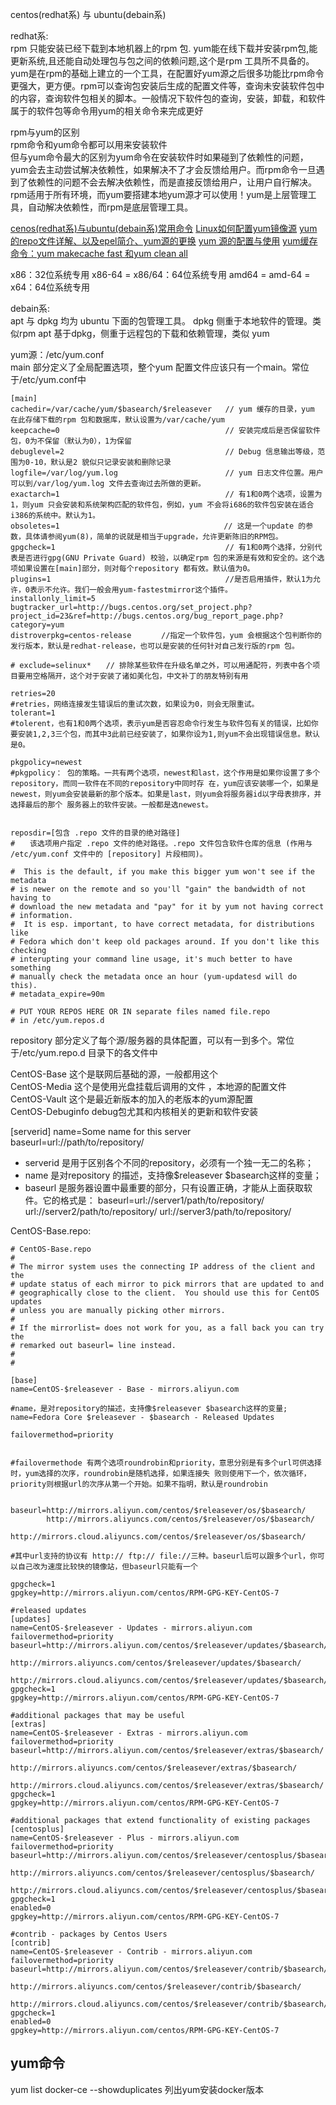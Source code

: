 centos(redhat系) 与 ubuntu(debain系)  

redhat系:  
rpm 只能安装已经下载到本地机器上的rpm 包. yum能在线下载并安装rpm包,能更新系统,且还能自动处理包与包之间的依赖问题,这个是rpm 工具所不具备的。  
yum是在rpm的基础上建立的一个工具，在配置好yum源之后很多功能比rpm命令更强大，更方便。rpm可以查询包安装后生成的配置文件等，查询未安装软件包中的内容，查询软件包相关的脚本。一般情况下软件包的查询，安装，卸载，和软件属于的软件包等命令用yum的相关命令来完成更好  

rpm与yum的区别    
rpm命令和yum命令都可以用来安装软件  
但与yum命令最大的区别为yum命令在安装软件时如果碰到了依赖性的问题，yum会去主动尝试解决依赖性，如果解决不了才会反馈给用户。而rpm命令一旦遇到了依赖性的问题不会去解决依赖性，而是直接反馈给用户，让用户自行解决。  
rpm适用于所有环境，而yum要搭建本地yum源才可以使用！yum是上层管理工具，自动解决依赖性，而rpm是底层管理工具。  

[cenos(redhat系)与ubuntu(debain系)常用命令](https://blog.csdn.net/qq_41520220/article/details/126333786)
[Linux如何配置yum镜像源](https://www.cnblogs.com/zhangchangchang/p/16053875.html)
[yum的repo文件详解、以及epel简介、yum源的更换](https://www.cnblogs.com/nineep/p/6795692.html)
[yum 源的配置与使用](https://blog.csdn.net/sirria1/article/details/122809087)
[yum缓存命令：yum makecache fast 和yum clean all](https://blog.csdn.net/A___LEi/article/details/118340579)







x86：32位系统专用
x86-64 = x86/64：64位系统专用
amd64 = amd-64 = x64：64位系统专用

debain系:  
apt 与 dpkg 均为 ubuntu 下面的包管理工具。
dpkg 侧重于本地软件的管理。类似rpm
apt 基于dpkg，侧重于远程包的下载和依赖管理，类似 yum


yum源：/etc/yum.conf  
main 部分定义了全局配置选项，整个yum 配置文件应该只有一个main。常位于/etc/yum.conf中

```shell
[main]
cachedir=/var/cache/yum/$basearch/$releasever   // yum 缓存的目录，yum 在此存储下载的rpm 包和数据库，默认设置为/var/cache/yum
keepcache=0                                     // 安装完成后是否保留软件包，0为不保留（默认为0），1为保留
debuglevel=2                                    // Debug 信息输出等级，范围为0-10，默认是2 貌似只记录安装和删除记录
logfile=/var/log/yum.log                        // yum 日志文件位置。用户可以到/var/log/yum.log 文件去查询过去所做的更新。                
exactarch=1                                     // 有1和0两个选项，设置为1，则yum 只会安装和系统架构匹配的软件包，例如，yum 不会将i686的软件包安装在适合i386的系统中。默认为1。
obsoletes=1                                  　 // 这是一个update 的参数，具体请参阅yum(8)，简单的说就是相当于upgrade，允许更新陈旧的RPM包。
gpgcheck=1                                      // 有1和0两个选择，分别代表是否进行gpg(GNU Private Guard) 校验，以确定rpm 包的来源是有效和安全的。这个选项如果设置在[main]部分，则对每个repository 都有效。默认值为0。
plugins=1                                       //是否启用插件，默认1为允许，0表示不允许。我们一般会用yum-fastestmirror这个插件。
installonly_limit=5
bugtracker_url=http://bugs.centos.org/set_project.php?project_id=23&ref=http://bugs.centos.org/bug_report_page.php?category=yum
distroverpkg=centos-release   　  //指定一个软件包，yum 会根据这个包判断你的发行版本，默认是redhat-release，也可以是安装的任何针对自己发行版的rpm 包。

# exclude=selinux*　　// 排除某些软件在升级名单之外，可以用通配符，列表中各个项目要用空格隔开，这个对于安装了诸如美化包，中文补丁的朋友特别有用

retries=20
#retries，网络连接发生错误后的重试次数，如果设为0，则会无限重试。
tolerant=1
#tolerent，也有1和0两个选项，表示yum是否容忍命令行发生与软件包有关的错误，比如你要安装1,2,3三个包，而其中3此前已经安装了，如果你设为1,则yum不会出现错误信息。默认是0。

pkgpolicy=newest
#pkgpolicy： 包的策略。一共有两个选项，newest和last，这个作用是如果你设置了多个repository，而同一软件在不同的repository中同时存 在，yum应该安装哪一个，如果是newest，则yum会安装最新的那个版本。如果是last，则yum会将服务器id以字母表排序，并选择最后的那个 服务器上的软件安装。一般都是选newest。


reposdir=[包含 .repo 文件的目录的绝对路径]
#　　该选项用户指定 .repo 文件的绝对路径。.repo 文件包含软件仓库的信息 (作用与 /etc/yum.conf 文件中的 [repository] 片段相同)。

#  This is the default, if you make this bigger yum won't see if the metadata
# is newer on the remote and so you'll "gain" the bandwidth of not having to
# download the new metadata and "pay" for it by yum not having correct
# information.
#  It is esp. important, to have correct metadata, for distributions like
# Fedora which don't keep old packages around. If you don't like this checking
# interupting your command line usage, it's much better to have something
# manually check the metadata once an hour (yum-updatesd will do this).
# metadata_expire=90m

# PUT YOUR REPOS HERE OR IN separate files named file.repo
# in /etc/yum.repos.d
```



repository 部分定义了每个源/服务器的具体配置，可以有一到多个。常位于/etc/yum.repo.d 目录下的各文件中  

CentOS-Base 这个是联网后基础的源，一般都用这个  
CentOS-Media 这个是使用光盘挂载后调用的文件 ，本地源的配置文件   
CentOS-Vault 这个是最近新版本的加入的老版本的yum源配置  
CentOS-Debuginfo debug包尤其和内核相关的更新和软件安装   


[serverid]
name=Some name for this server
baseurl=url://path/to/repository/

* serverid 是用于区别各个不同的repository，必须有一个独一无二的名称；  
* name 是对repository 的描述，支持像$releasever $basearch这样的变量；
* baseurl 是服务器设置中最重要的部分，只有设置正确，才能从上面获取软件。它的格式是：
    baseurl=url://server1/path/to/repository/
    url://server2/path/to/repository/
    url://server3/path/to/repository/

CentOS-Base.repo:
```shell
# CentOS-Base.repo
#
# The mirror system uses the connecting IP address of the client and the
# update status of each mirror to pick mirrors that are updated to and
# geographically close to the client.  You should use this for CentOS updates
# unless you are manually picking other mirrors.
#
# If the mirrorlist= does not work for you, as a fall back you can try the 
# remarked out baseurl= line instead.
#
#
 
[base]
name=CentOS-$releasever - Base - mirrors.aliyun.com

#name，是对repository的描述，支持像$releasever $basearch这样的变量; name=Fedora Core $releasever - $basearch - Released Updates

failovermethod=priority


#failovermethode 有两个选项roundrobin和priority，意思分别是有多个url可供选择时，yum选择的次序，roundrobin是随机选择，如果连接失 败则使用下一个，依次循环，priority则根据url的次序从第一个开始。如果不指明，默认是roundrobin


baseurl=http://mirrors.aliyun.com/centos/$releasever/os/$basearch/
        http://mirrors.aliyuncs.com/centos/$releasever/os/$basearch/
        http://mirrors.cloud.aliyuncs.com/centos/$releasever/os/$basearch/
		
#其中url支持的协议有 http:// ftp:// file://三种。baseurl后可以跟多个url，你可以自己改为速度比较快的镜像站，但baseurl只能有一个
		
gpgcheck=1
gpgkey=http://mirrors.aliyun.com/centos/RPM-GPG-KEY-CentOS-7
 
#released updates 
[updates]
name=CentOS-$releasever - Updates - mirrors.aliyun.com
failovermethod=priority
baseurl=http://mirrors.aliyun.com/centos/$releasever/updates/$basearch/
        http://mirrors.aliyuncs.com/centos/$releasever/updates/$basearch/
        http://mirrors.cloud.aliyuncs.com/centos/$releasever/updates/$basearch/
gpgcheck=1
gpgkey=http://mirrors.aliyun.com/centos/RPM-GPG-KEY-CentOS-7
 
#additional packages that may be useful
[extras]
name=CentOS-$releasever - Extras - mirrors.aliyun.com
failovermethod=priority
baseurl=http://mirrors.aliyun.com/centos/$releasever/extras/$basearch/
        http://mirrors.aliyuncs.com/centos/$releasever/extras/$basearch/
        http://mirrors.cloud.aliyuncs.com/centos/$releasever/extras/$basearch/
gpgcheck=1
gpgkey=http://mirrors.aliyun.com/centos/RPM-GPG-KEY-CentOS-7
 
#additional packages that extend functionality of existing packages
[centosplus]
name=CentOS-$releasever - Plus - mirrors.aliyun.com
failovermethod=priority
baseurl=http://mirrors.aliyun.com/centos/$releasever/centosplus/$basearch/
        http://mirrors.aliyuncs.com/centos/$releasever/centosplus/$basearch/
        http://mirrors.cloud.aliyuncs.com/centos/$releasever/centosplus/$basearch/
gpgcheck=1
enabled=0
gpgkey=http://mirrors.aliyun.com/centos/RPM-GPG-KEY-CentOS-7
 
#contrib - packages by Centos Users
[contrib]
name=CentOS-$releasever - Contrib - mirrors.aliyun.com
failovermethod=priority
baseurl=http://mirrors.aliyun.com/centos/$releasever/contrib/$basearch/
        http://mirrors.aliyuncs.com/centos/$releasever/contrib/$basearch/
        http://mirrors.cloud.aliyuncs.com/centos/$releasever/contrib/$basearch/
gpgcheck=1
enabled=0
gpgkey=http://mirrors.aliyun.com/centos/RPM-GPG-KEY-CentOS-7
```


## yum命令  
yum list docker-ce --showduplicates	列出yum安装docker版本


